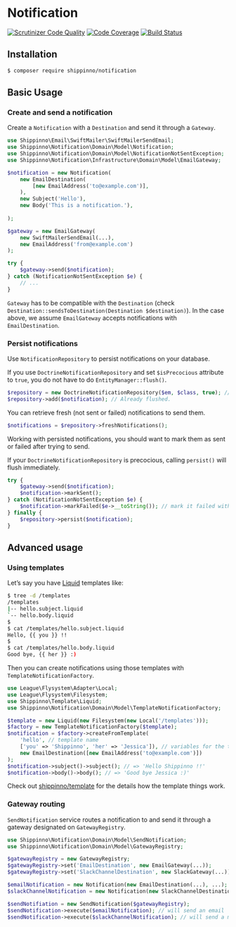 # Notification

[![Scrutinizer Code Quality](https://scrutinizer-ci.com/g/shippinno/notification/badges/quality-score.png?b=master)](https://scrutinizer-ci.com/g/shippinno/notification/?branch=master)
[![Code Coverage](https://scrutinizer-ci.com/g/shippinno/notification/badges/coverage.png?b=master)](https://scrutinizer-ci.com/g/shippinno/notification/?branch=master)
[![Build Status](https://scrutinizer-ci.com/g/shippinno/notification/badges/build.png?b=master)](https://scrutinizer-ci.com/g/shippinno/notification/build-status/master)

## Installation

```sh
$ composer require shippinno/notification
```

## Basic Usage

### Create and send a notification

Create a `Notification` with a `Destination` and send it through a `Gateway`. 

```php
use Shippinno\Email\SwiftMailer\SwiftMailerSendEmail;
use Shippinno\Notification\Domain\Model\Notification;
use Shippinno\Notification\Domain\Model\NotificationNotSentException;
use Shippinno\Notification\Infrastructure\Domain\Model\EmailGateway;

$notification = new Notification(
    new EmailDestination(
        [new EmailAddress('to@example.com')],
    ),
    new Subject('Hello'),
    new Body('This is a notification.'),
    
);

$gateway = new EmailGateway(
    new SwiftMailerSendEmail(...),
    new EmailAddress('from@example.com')
);

try {
    $gateway->send($notification);
} catch (NotificationNotSentException $e) {
    // ...
}
```

`Gateway` has to be compatible with the `Destination` (check `Destination::sendsToDestination(Destination $destination)`). In the case above, we assume `EmailGateway` accepts notifications with `EmailDestination`. 

### Persist notifications

Use `NotificationRepository` to persist notifications on your database.

If you use `DoctrineNotificationRepository` and set `$isPrecocious` attribute to `true`, you do not have to do `EntityManager::flush()`.

```php
$repository = new DoctrineNotificationRepository($em, $class, true); // $isPrecocious === true
$repository->add($notification); // Already flushed.
```

You can retrieve fresh (not sent or failed) notifications to send them.

```php
$notifications = $repository->freshNotifications();
```

Working with persisted notifications, you should want to mark them as sent or failed after trying to send.

If your `DoctrineNotificationRepository` is precocious, calling `persist()` will flush immediately.

```php
try {
    $gateway->send($notification);
    $notification->markSent();
} catch (NotificationNotSentException $e) {
    $notification->markFailed($e->__toString()); // mark it failed with the reason
} finally {
    $repository->persist($notification);
}
```

## Advanced usage

### Using templates

Let’s say you have [Liquid](https://shopify.github.io/liquid/) templates like:

```sh
$ tree -d /templates
/templates
|-- hello.subject.liquid 
`-- hello.body.liquid
$
$ cat /templates/hello.subject.liquid
Hello, {{ you }} !!
$
$ cat /templates/hello.body.liquid
Good bye, {{ her }} :)
```

Then you can create notifications using those templates with `TemplateNotificationFactory`.

```php
use League\Flysystem\Adapter\Local;
use League\Flysystem\Filesystem;
use Shippinno\Template\Liquid;
use Shippinno\Notification\Domain\Model\TemplateNotificationFactory;

$template = new Liquid(new Filesystem(new Local('/templates')));
$factory = new TemplateNotificationFactory($template);
$notification = $factory->createFromTemplate(
    'hello', // template name
    ['you' => 'Shippinno', 'her' => 'Jessica']), // variables for the template
    new EmailDestination([new EmailAddress('to@example.com')])
);
$notification->subject()->subject(); // => 'Hello Shippinno !!'
$notification->body()->body(); // => 'Good bye Jessica :)'
```

Check out [shippinno/template](https://github.com/shippinno/template-php) for the details how the template things work.

### Gateway routing

`SendNotification` service routes a notification to and send it through a gateway designated on `GatewayRegistry`.

```php
use Shippinno\Notification\Domain\Model\SendNotification;
use Shippinno\Notification\Domain\Model\GatewayRegistry;

$gatewayRegistry = new GatewayRegistry;
$gatewayRegistry->set('EmailDestination', new EmailGateway(...));
$gatewayRegistry->set('SlackChannelDestination', new SlackGateway(...));

$emailNotification = new Notification(new EmailDestination(...), ...);
$slackChannelNotification = new Notification(new SlackChannelDestination(...), ...);

$sendNotifiation = new SendNotification($gatewayRegistry);
$sendNotification->execute($emailNotification); // will send an email
$sendNotification->execute($slackChannelNotification); // will send a message to the Slack channel
```
